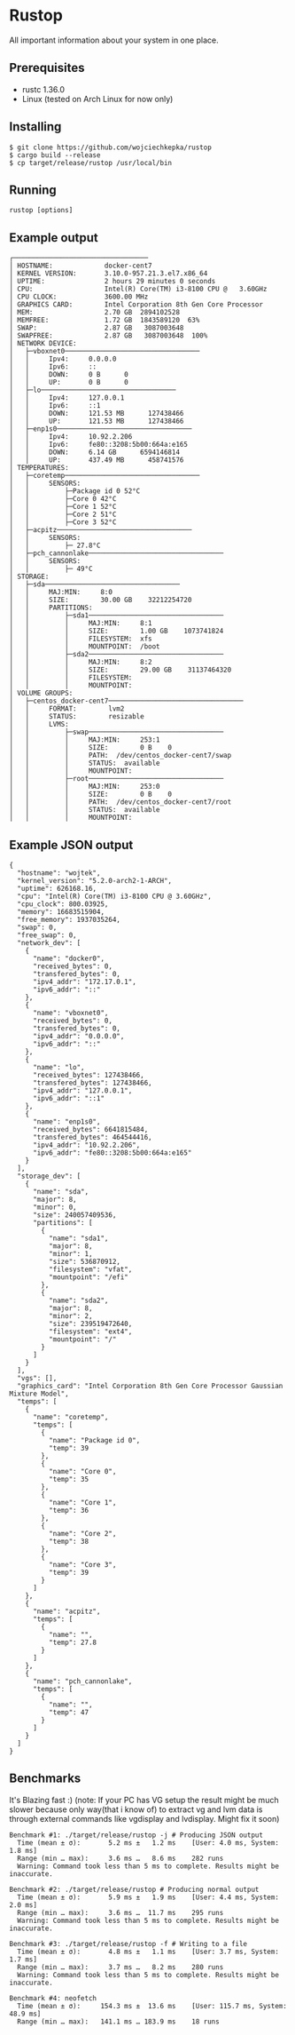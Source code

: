 # Rustop
All important information about your system in one place.
## Prerequisites
- rustc 1.36.0
- Linux (tested on Arch Linux for now only)
## Installing
    $ git clone https://github.com/wojciechkepka/rustop
    $ cargo build --release
    $ cp target/release/rustop /usr/local/bin
## Running
    rustop [options]
## Example output
```
┌──────────────────────────────────
│ HOSTNAME:             docker-cent7
│ KERNEL VERSION:       3.10.0-957.21.3.el7.x86_64
│ UPTIME:               2 hours 29 minutes 0 seconds
│ CPU:                  Intel(R) Core(TM) i3-8100 CPU @   3.60GHz
│ CPU CLOCK:            3600.00 MHz
│ GRAPHICS CARD:        Intel Corporation 8th Gen Core Processor
│ MEM:                  2.70 GB  2894102528
│ MEMFREE:              1.72 GB  1843589120  63%
│ SWAP:                 2.87 GB   3087003648
│ SWAPFREE:             2.87 GB   3087003648  100%
│ NETWORK DEVICE: 
│   ├─vboxnet0──────────────────────────────────
│   │     Ipv4:     0.0.0.0
│   │     Ipv6:     ::
│   │     DOWN:     0 B      0
│   │     UP:       0 B      0
│   ├─lo──────────────────────────────────
│   │     Ipv4:     127.0.0.1
│   │     Ipv6:     ::1
│   │     DOWN:     121.53 MB      127438466
│   │     UP:       121.53 MB      127438466
│   ├─enp1s0──────────────────────────────────
│   │     Ipv4:     10.92.2.206
│   │     Ipv6:     fe80::3208:5b00:664a:e165
│   │     DOWN:     6.14 GB      6594146814
│   │     UP:       437.49 MB      458741576
│ TEMPERATURES: 
│   ├─coretemp──────────────────────────────────
│   │     SENSORS: 
│   │         ├─Package id 0 52°C
│   │         ├─Core 0 42°C
│   │         ├─Core 1 52°C
│   │         ├─Core 2 51°C
│   │         ├─Core 3 52°C
│   ├─acpitz──────────────────────────────────
│   │     SENSORS: 
│   │         ├─ 27.8°C
│   ├─pch_cannonlake──────────────────────────────────
│   │     SENSORS: 
│   │         ├─ 49°C
│ STORAGE: 
│   ├─sda──────────────────────────────────
│   │     MAJ:MIN:     8:0
│   │     SIZE:        30.00 GB    32212254720
│   │     PARTITIONS: 
│   │         ├─sda1──────────────────────────────────
│   │         │     MAJ:MIN:     8:1
│   │         │     SIZE:        1.00 GB    1073741824
│   │         │     FILESYSTEM:  xfs
│   │         │     MOUNTPOINT:  /boot
│   │         ├─sda2──────────────────────────────────
│   │         │     MAJ:MIN:     8:2
│   │         │     SIZE:        29.00 GB    31137464320
│   │         │     FILESYSTEM:  
│   │         │     MOUNTPOINT:  
│ VOLUME GROUPS: 
│   ├─centos_docker-cent7──────────────────────────────────
│   │     FORMAT:        lvm2
│   │     STATUS:        resizable
│   │     LVMS: 
│   │         ├─swap──────────────────────────────────
│   │         │     MAJ:MIN:     253:1
│   │         │     SIZE:        0 B    0
│   │         │     PATH:  /dev/centos_docker-cent7/swap
│   │         │     STATUS:  available
│   │         │     MOUNTPOINT:  
│   │         ├─root──────────────────────────────────
│   │         │     MAJ:MIN:     253:0
│   │         │     SIZE:        0 B    0
│   │         │     PATH:  /dev/centos_docker-cent7/root
│   │         │     STATUS:  available
│   │         │     MOUNTPOINT: 
```
## Example JSON output
```
{
  "hostname": "wojtek",
  "kernel_version": "5.2.0-arch2-1-ARCH",
  "uptime": 626168.16,
  "cpu": "Intel(R) Core(TM) i3-8100 CPU @ 3.60GHz",
  "cpu_clock": 800.03925,
  "memory": 16683515904,
  "free_memory": 1937035264,
  "swap": 0,
  "free_swap": 0,
  "network_dev": [
    {
      "name": "docker0",
      "received_bytes": 0,
      "transfered_bytes": 0,
      "ipv4_addr": "172.17.0.1",
      "ipv6_addr": "::"
    },
    {
      "name": "vboxnet0",
      "received_bytes": 0,
      "transfered_bytes": 0,
      "ipv4_addr": "0.0.0.0",
      "ipv6_addr": "::"
    },
    {
      "name": "lo",
      "received_bytes": 127438466,
      "transfered_bytes": 127438466,
      "ipv4_addr": "127.0.0.1",
      "ipv6_addr": "::1"
    },
    {
      "name": "enp1s0",
      "received_bytes": 6641815484,
      "transfered_bytes": 464544416,
      "ipv4_addr": "10.92.2.206",
      "ipv6_addr": "fe80::3208:5b00:664a:e165"
    }
  ],
  "storage_dev": [
    {
      "name": "sda",
      "major": 8,
      "minor": 0,
      "size": 240057409536,
      "partitions": [
        {
          "name": "sda1",
          "major": 8,
          "minor": 1,
          "size": 536870912,
          "filesystem": "vfat",
          "mountpoint": "/efi"
        },
        {
          "name": "sda2",
          "major": 8,
          "minor": 2,
          "size": 239519472640,
          "filesystem": "ext4",
          "mountpoint": "/"
        }
      ]
    }
  ],
  "vgs": [],
  "graphics_card": "Intel Corporation 8th Gen Core Processor Gaussian Mixture Model",
  "temps": [
    {
      "name": "coretemp",
      "temps": [
        {
          "name": "Package id 0",
          "temp": 39
        },
        {
          "name": "Core 0",
          "temp": 35
        },
        {
          "name": "Core 1",
          "temp": 36
        },
        {
          "name": "Core 2",
          "temp": 38
        },
        {
          "name": "Core 3",
          "temp": 39
        }
      ]
    },
    {
      "name": "acpitz",
      "temps": [
        {
          "name": "",
          "temp": 27.8
        }
      ]
    },
    {
      "name": "pch_cannonlake",
      "temps": [
        {
          "name": "",
          "temp": 47
        }
      ]
    }
  ]
}
```
## Benchmarks
It's Blazing fast :) 
(note: If your PC has VG setup the result might be much slower because only way(that i know of) to extract vg and lvm data is through external commands like vgdisplay and lvdisplay. Might fix it soon) 

    Benchmark #1: ./target/release/rustop -j # Producing JSON output
      Time (mean ± σ):       5.2 ms ±   1.2 ms    [User: 4.0 ms, System: 1.8 ms]
      Range (min … max):     3.6 ms …   8.6 ms    282 runs
      Warning: Command took less than 5 ms to complete. Results might be inaccurate.
    
    Benchmark #2: ./target/release/rustop # Producing normal output
      Time (mean ± σ):       5.9 ms ±   1.9 ms    [User: 4.4 ms, System: 2.0 ms]
      Range (min … max):     3.6 ms …  11.7 ms    295 runs
      Warning: Command took less than 5 ms to complete. Results might be inaccurate.
    
    Benchmark #3: ./target/release/rustop -f # Writing to a file
      Time (mean ± σ):       4.8 ms ±   1.1 ms    [User: 3.7 ms, System: 1.7 ms]
      Range (min … max):     3.7 ms …   8.2 ms    280 runs
      Warning: Command took less than 5 ms to complete. Results might be inaccurate.
    
    Benchmark #4: neofetch
      Time (mean ± σ):     154.3 ms ±  13.6 ms    [User: 115.7 ms, System: 48.9 ms]
      Range (min … max):   141.1 ms … 183.9 ms    18 runs
